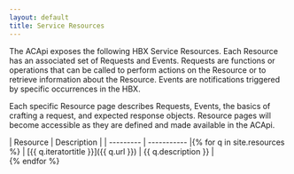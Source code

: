 ```yaml
---
layout: default
title: Service Resources
---
```


The ACApi exposes the following HBX Service Resources.  Each Resource has an associated set of Requests and Events.  Requests are functions or operations that can be called to perform actions on the Resource or to retrieve information about the Resource.  Events are notifications triggered by specific occurrences in the HBX.

Each specific Resource page describes Requests, Events, the basics of crafting a request, and expected response objects.  Resource pages will become accessible as they are defined and made available in the ACApi.

| Resource	| Description |
| --------- | ----------- |{% for q in site.resources %}
| [{{ q.iteratortitle }}]({{ q.url }}) | {{ q.description }} |<br>{% endfor %}
